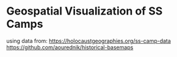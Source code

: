 
# Geospatial Visualization of SS Camps
using data from:
https://holocaustgeographies.org/ss-camp-data<br>
https://github.com/aourednik/historical-basemaps
